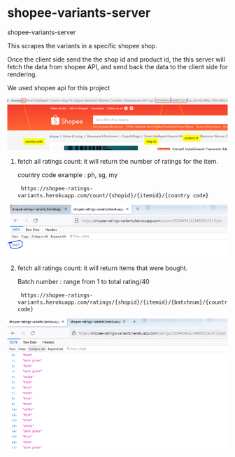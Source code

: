 # shopee-variants-server
shopee-variants-server

This scrapes the variants in a specific shopee shop.

Once the client side send the the shop id and product id, the this server will fetch the data from shopee API, and send back the data to the client side for rendering.

We used shopee api for this project

![Example](/photo/url.PNG)

1. fetch all ratings count: it will return the number of ratings for the item.
   
   country code example : ph, sg, my

        https://shopee-ratings-variants.herokuapp.com/count/{shopid}/{itemid}/{country code}
   
![count](/photo/count.PNG)   
   
2. fetch all ratings count: it will return items that were bought.

   Batch number : range from 1  to total rating/40


        https://shopee-ratings-variants.herokuapp.com/ratings/{shopid}/{itemid}/{batchnum}/{country code}
          
 ![count](/photo/variants.PNG)   

